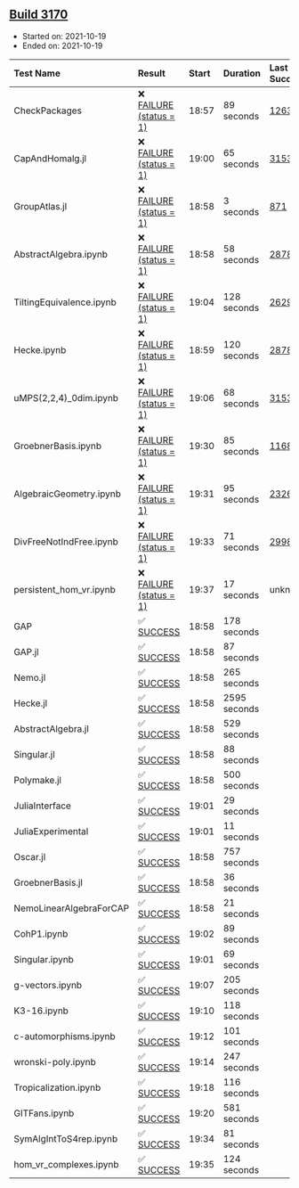 ## [Build 3170](https://oscarci.mathematik.uni-kl.de/job/oscar-stable/3170/)

* Started on: 2021-10-19
* Ended on: 2021-10-19

| Test Name    | Result | Start | Duration | Last Success | First Failure |
|:-------------|:-------|:------|:---------|:-------------|:--------------|
| CheckPackages | ❌ [FAILURE (status = 1)](https://oscarci.mathematik.uni-kl.de/job/oscar-stable/3170/artifact/logs/build-3170/CheckPackages.log) | 18:57 | 89 seconds | [1263](https://oscarci.mathematik.uni-kl.de/job/oscar-stable/1263/) | [1264](https://oscarci.mathematik.uni-kl.de/job/oscar-stable/1264/) |
| CapAndHomalg.jl | ❌ [FAILURE (status = 1)](https://oscarci.mathematik.uni-kl.de/job/oscar-stable/3170/artifact/logs/build-3170/CapAndHomalg.jl.log) | 19:00 | 65 seconds | [3153](https://oscarci.mathematik.uni-kl.de/job/oscar-stable/3153/) | [3154](https://oscarci.mathematik.uni-kl.de/job/oscar-stable/3154/) |
| GroupAtlas.jl | ❌ [FAILURE (status = 1)](https://oscarci.mathematik.uni-kl.de/job/oscar-stable/3170/artifact/logs/build-3170/GroupAtlas.jl.log) | 18:58 | 3 seconds | [871](https://oscarci.mathematik.uni-kl.de/job/oscar-stable/871/) | [872](https://oscarci.mathematik.uni-kl.de/job/oscar-stable/872/) |
| AbstractAlgebra.ipynb | ❌ [FAILURE (status = 1)](https://oscarci.mathematik.uni-kl.de/job/oscar-stable/3170/artifact/logs/build-3170/AbstractAlgebra.ipynb.log) | 18:58 | 58 seconds | [2878](https://oscarci.mathematik.uni-kl.de/job/oscar-stable/2878/) | [2879](https://oscarci.mathematik.uni-kl.de/job/oscar-stable/2879/) |
| TiltingEquivalence.ipynb | ❌ [FAILURE (status = 1)](https://oscarci.mathematik.uni-kl.de/job/oscar-stable/3170/artifact/logs/build-3170/TiltingEquivalence.ipynb.log) | 19:04 | 128 seconds | [2629](https://oscarci.mathematik.uni-kl.de/job/oscar-stable/2629/) | [2630](https://oscarci.mathematik.uni-kl.de/job/oscar-stable/2630/) |
| Hecke.ipynb | ❌ [FAILURE (status = 1)](https://oscarci.mathematik.uni-kl.de/job/oscar-stable/3170/artifact/logs/build-3170/Hecke.ipynb.log) | 18:59 | 120 seconds | [2878](https://oscarci.mathematik.uni-kl.de/job/oscar-stable/2878/) | [2879](https://oscarci.mathematik.uni-kl.de/job/oscar-stable/2879/) |
| uMPS(2,2,4)_0dim.ipynb | ❌ [FAILURE (status = 1)](https://oscarci.mathematik.uni-kl.de/job/oscar-stable/3170/artifact/logs/build-3170/uMPS-2-2-4-_0dim.ipynb.log) | 19:06 | 68 seconds | [3153](https://oscarci.mathematik.uni-kl.de/job/oscar-stable/3153/) | [3154](https://oscarci.mathematik.uni-kl.de/job/oscar-stable/3154/) |
| GroebnerBasis.ipynb | ❌ [FAILURE (status = 1)](https://oscarci.mathematik.uni-kl.de/job/oscar-stable/3170/artifact/logs/build-3170/GroebnerBasis.ipynb.log) | 19:30 | 85 seconds | [1168](https://oscarci.mathematik.uni-kl.de/job/oscar-stable/1168/) | [1169](https://oscarci.mathematik.uni-kl.de/job/oscar-stable/1169/) |
| AlgebraicGeometry.ipynb | ❌ [FAILURE (status = 1)](https://oscarci.mathematik.uni-kl.de/job/oscar-stable/3170/artifact/logs/build-3170/AlgebraicGeometry.ipynb.log) | 19:31 | 95 seconds | [2326](https://oscarci.mathematik.uni-kl.de/job/oscar-stable/2326/) | [2327](https://oscarci.mathematik.uni-kl.de/job/oscar-stable/2327/) |
| DivFreeNotIndFree.ipynb | ❌ [FAILURE (status = 1)](https://oscarci.mathematik.uni-kl.de/job/oscar-stable/3170/artifact/logs/build-3170/DivFreeNotIndFree.ipynb.log) | 19:33 | 71 seconds | [2998](https://oscarci.mathematik.uni-kl.de/job/oscar-stable/2998/) | [2999](https://oscarci.mathematik.uni-kl.de/job/oscar-stable/2999/) |
| persistent_hom_vr.ipynb | ❌ [FAILURE (status = 1)](https://oscarci.mathematik.uni-kl.de/job/oscar-stable/3170/artifact/logs/build-3170/persistent_hom_vr.ipynb.log) | 19:37 | 17 seconds | unknown | unknown |
| GAP | ✅ [SUCCESS](https://oscarci.mathematik.uni-kl.de/job/oscar-stable/3170/artifact/logs/build-3170/GAP.log) | 18:58 | 178 seconds |  |  |
| GAP.jl | ✅ [SUCCESS](https://oscarci.mathematik.uni-kl.de/job/oscar-stable/3170/artifact/logs/build-3170/GAP.jl.log) | 18:58 | 87 seconds |  |  |
| Nemo.jl | ✅ [SUCCESS](https://oscarci.mathematik.uni-kl.de/job/oscar-stable/3170/artifact/logs/build-3170/Nemo.jl.log) | 18:58 | 265 seconds |  |  |
| Hecke.jl | ✅ [SUCCESS](https://oscarci.mathematik.uni-kl.de/job/oscar-stable/3170/artifact/logs/build-3170/Hecke.jl.log) | 18:58 | 2595 seconds |  |  |
| AbstractAlgebra.jl | ✅ [SUCCESS](https://oscarci.mathematik.uni-kl.de/job/oscar-stable/3170/artifact/logs/build-3170/AbstractAlgebra.jl.log) | 18:58 | 529 seconds |  |  |
| Singular.jl | ✅ [SUCCESS](https://oscarci.mathematik.uni-kl.de/job/oscar-stable/3170/artifact/logs/build-3170/Singular.jl.log) | 18:58 | 88 seconds |  |  |
| Polymake.jl | ✅ [SUCCESS](https://oscarci.mathematik.uni-kl.de/job/oscar-stable/3170/artifact/logs/build-3170/Polymake.jl.log) | 18:58 | 500 seconds |  |  |
| JuliaInterface | ✅ [SUCCESS](https://oscarci.mathematik.uni-kl.de/job/oscar-stable/3170/artifact/logs/build-3170/JuliaInterface.log) | 19:01 | 29 seconds |  |  |
| JuliaExperimental | ✅ [SUCCESS](https://oscarci.mathematik.uni-kl.de/job/oscar-stable/3170/artifact/logs/build-3170/JuliaExperimental.log) | 19:01 | 11 seconds |  |  |
| Oscar.jl | ✅ [SUCCESS](https://oscarci.mathematik.uni-kl.de/job/oscar-stable/3170/artifact/logs/build-3170/Oscar.jl.log) | 18:58 | 757 seconds |  |  |
| GroebnerBasis.jl | ✅ [SUCCESS](https://oscarci.mathematik.uni-kl.de/job/oscar-stable/3170/artifact/logs/build-3170/GroebnerBasis.jl.log) | 18:58 | 36 seconds |  |  |
| NemoLinearAlgebraForCAP | ✅ [SUCCESS](https://oscarci.mathematik.uni-kl.de/job/oscar-stable/3170/artifact/logs/build-3170/NemoLinearAlgebraForCAP.log) | 18:58 | 21 seconds |  |  |
| CohP1.ipynb | ✅ [SUCCESS](https://oscarci.mathematik.uni-kl.de/job/oscar-stable/3170/artifact/logs/build-3170/CohP1.ipynb.log) | 19:02 | 89 seconds |  |  |
| Singular.ipynb | ✅ [SUCCESS](https://oscarci.mathematik.uni-kl.de/job/oscar-stable/3170/artifact/logs/build-3170/Singular.ipynb.log) | 19:01 | 69 seconds |  |  |
| g-vectors.ipynb | ✅ [SUCCESS](https://oscarci.mathematik.uni-kl.de/job/oscar-stable/3170/artifact/logs/build-3170/g-vectors.ipynb.log) | 19:07 | 205 seconds |  |  |
| K3-16.ipynb | ✅ [SUCCESS](https://oscarci.mathematik.uni-kl.de/job/oscar-stable/3170/artifact/logs/build-3170/K3-16.ipynb.log) | 19:10 | 118 seconds |  |  |
| c-automorphisms.ipynb | ✅ [SUCCESS](https://oscarci.mathematik.uni-kl.de/job/oscar-stable/3170/artifact/logs/build-3170/c-automorphisms.ipynb.log) | 19:12 | 101 seconds |  |  |
| wronski-poly.ipynb | ✅ [SUCCESS](https://oscarci.mathematik.uni-kl.de/job/oscar-stable/3170/artifact/logs/build-3170/wronski-poly.ipynb.log) | 19:14 | 247 seconds |  |  |
| Tropicalization.ipynb | ✅ [SUCCESS](https://oscarci.mathematik.uni-kl.de/job/oscar-stable/3170/artifact/logs/build-3170/Tropicalization.ipynb.log) | 19:18 | 116 seconds |  |  |
| GITFans.ipynb | ✅ [SUCCESS](https://oscarci.mathematik.uni-kl.de/job/oscar-stable/3170/artifact/logs/build-3170/GITFans.ipynb.log) | 19:20 | 581 seconds |  |  |
| SymAlgIntToS4rep.ipynb | ✅ [SUCCESS](https://oscarci.mathematik.uni-kl.de/job/oscar-stable/3170/artifact/logs/build-3170/SymAlgIntToS4rep.ipynb.log) | 19:34 | 81 seconds |  |  |
| hom_vr_complexes.ipynb | ✅ [SUCCESS](https://oscarci.mathematik.uni-kl.de/job/oscar-stable/3170/artifact/logs/build-3170/hom_vr_complexes.ipynb.log) | 19:35 | 124 seconds |  |  |
